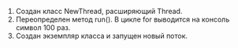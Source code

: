 1. Создан класс NewThread, расширяющий Thread. 
2. Переопределен метод run(). В цикле for выводится на консоль символ 100 раз. 
3. Создан экземпляр класса и запущен новый поток.
